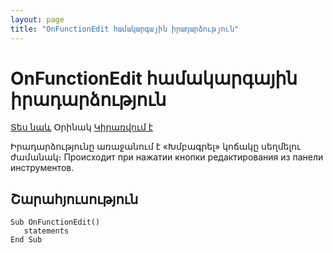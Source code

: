```yaml
---
layout: page
title: "OnFunctionEdit համակարգային իրադարձություն"
---
```


# OnFunctionEdit համակարգային իրադարձություն


[Տես նաև](OnFunctionView.html) Օրինակ [Կիրառվում է](../Defs/Data.html)


Իրադարձությունը առաջանում է «Խմբագրել» կոճակը սեղմելու ժամանակ։ 
Происходит при нажатии кнопки редактирования из панели инструментов. 


## Շարահյուսություն

```as4x
Sub OnFunctionEdit()
   statements
End Sub
```


